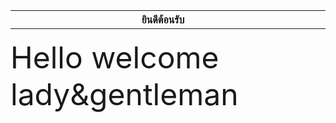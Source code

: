 <html>
<body>
    <p>  </p>
    <table border="0" width="100%" cellpadding="1">
    <tr>
        <th align="center" width="100%"> ยินดีต้อนรับ</th>
        <th align="center"> </th>
    </tr>
     </table>
</body>
</html>
<body background="https://sv1.picz.in.th/images/2019/02/08/T5Y8Y0.jpg"> 
<font size="7"> Hello welcome lady&gentleman </font> <br>
